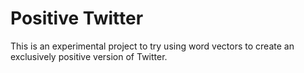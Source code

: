 # Positive Twitter

This is an experimental project to try using word vectors to create an exclusively positive version of Twitter.